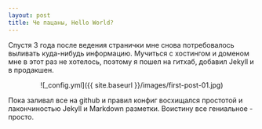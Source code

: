 ```yaml
---
layout: post
title: Че пацаны, Hello World?
---
```


Спустя 3 года после ведения странички мне снова потребовалось выливать куда-нибудь информацию. Мучиться с хостингом и доменом мне в этот раз не хотелось, поэтому я пошел на гитхаб, добавил Jekyll и в продакшен.

<div align="center"> ![_config.yml]({{ site.baseurl }}/images/first-post-01.jpg) </div>

Пока заливал все на github и правил конфиг восхищался простотой и лакончиностью Jekyll и Markdown разметки. Воистину все гениальное - просто.

